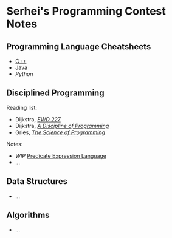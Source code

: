 # Serhei's Programming Contest Notes

## Programming Language Cheatsheets

- [C++](cheatsheet.cc)
- [Java](cheatsheet.java)
- *Python*

## Disciplined Programming

Reading list:
- Dijkstra, [*EWD 227*](http://www.cs.utexas.edu/users/EWD/transcriptions/EWD02xx/EWD227.html)
- Dijkstra, [*A Discipline of Programming*](http://www.amazon.com/Discipline-Programming-Edsger-W-Dijkstra/dp/013215871X)
- Gries, [*The Science of Programming*](http://www.amazon.com/Science-Programming-Monographs-Computer/dp/0387964800/ref=sr_1_1?s=books&ie=UTF8&qid=1435447965&sr=1-1&keywords=science+of+programming)

Notes:
- *WIP* [Predicate Expression Language](dijkstra-notes/predicate-expression-language.md)
- ...

## Data Structures

- ...

## Algorithms

- ...

